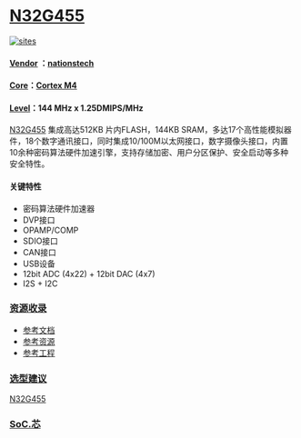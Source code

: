 ﻿# [N32G455](https://github.com/SoCXin/N32G455)

[![sites](http://182.61.61.133/link/resources/SoC.png)](http://www.SoC.Xin)

#### [Vendor](https://github.com/SoCXin/Vendor) ：[nationstech](https://www.nationstech.com/)
#### [Core](https://github.com/SoCXin/Cortex)：[Cortex M4](https://github.com/SoCXin/CM4)
#### [Level](https://github.com/SoCXin/Level)：144 MHz x 1.25DMIPS/MHz

[N32G455](https://github.com/SoCXin/N32G455) 集成高达512KB 片内FLASH，144KB SRAM，多达17个高性能模拟器件，18个数字通讯接口，同时集成10/100M以太网接口，数字摄像头接口，内置10余种密码算法硬件加速引擎，支持存储加密、用户分区保护、安全启动等多种安全特性。


<!-- [![sites](docs/N32G455.png)](https://www.nationstech.com/N32G455/) -->

#### 关键特性

* 密码算法硬件加速器
* DVP接口
* OPAMP/COMP
* SDIO接口
* CAN接口
* USB设备
* 12bit ADC (4x22) + 12bit DAC (4x7)
* I2S + I2C

### [资源收录](https://github.com/SoCXin)

* [参考文档](docs/)
* [参考资源](src/)
* [参考工程](project/)

### [选型建议](https://github.com/SoCXin)

[N32G455](https://github.com/SoCXin/N32G455)

###  [SoC.芯](http://www.SoC.Xin)
